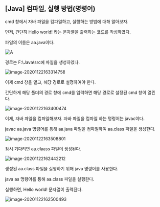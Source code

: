 ## [Java] 컴파일, 실행 방법(명령어)

cmd 창에서 자바 파일을 컴파일하고, 실행하는 방법에 대해 알아보자.

먼저, 간단히 Hello world! 라는 문자열을 출력하는 코드를 작성하였다.

파일의 이름은 aa.java이다.

![A](https://github.com/dpfkdlemtp/JavaStudy/blob/image/aajava.png)



경로는 F:\Java\src에 파일을 생성하였다. 

![image-20201122163314758](C:\Users\Hatae\AppData\Roaming\Typora\typora-user-images\image-20201122163314758.png)



이제 cmd 창을 열고, 해당 경로로 설정하여야 한다.

간단하게 해당 폴더의 경로 창에 cmd를 입력하면 해당 경로로 설정된 cmd 창이 열린다.

![image-20201122163400474](C:\Users\Hatae\AppData\Roaming\Typora\typora-user-images\image-20201122163400474.png)



이제, 자바 파일을 컴파일해보자. 자바 파일을 컴파일 하는 명령어는 javac이다. 

javac aa.java 명령어를 통해 aa.java 파일을 컴파일하여 aa.class 파일을 생성한다.

![image-20201122163508801](C:\Users\Hatae\AppData\Roaming\Typora\typora-user-images\image-20201122163508801.png)



잠시 기다리면 aa.claass 파일이 생성된다.

![image-20201122162442212](C:\Users\Hatae\AppData\Roaming\Typora\typora-user-images\image-20201122162442212.png)



생성된 aa.class 파일을 실행하기 위해 java 명령어를 사용한다. 

java aa 명령어를 통해 aa.class 파일을 실행한다.

실행하면, Hello world! 문자열이 출력된다.

![image-20201122162500493](C:\Users\Hatae\AppData\Roaming\Typora\typora-user-images\image-20201122162500493.png)



